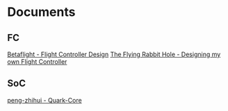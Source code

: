 # Documents

## FC
[Betaflight - Flight Controller Design](https://github.com/betaflight/betaflight/wiki/Flight-Controller-Design)
[The Flying Rabbit Hole - Designing my own Flight Controller](https://www.flying-rabbit-fpv.com/2020/10/06/designing-my-own-flight-controller/?fbclid=IwAR3G5tRZHK859E4WbKeaKs-I-JYhX3yTaklCpML6czNUau5NQpVoJmDWkmg)

## SoC
[peng-zhihui - Quark-Core](https://github.com/peng-zhihui/Project-Quantum)